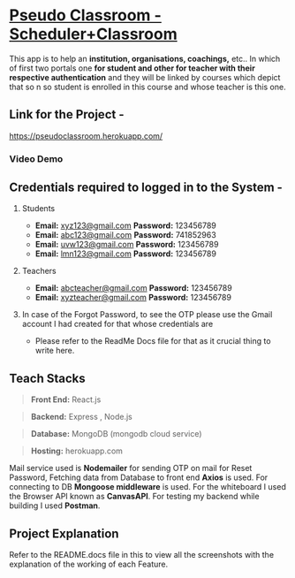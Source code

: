 # [Pseudo Classroom - Scheduler+Classroom](https://pseudoclassroom.herokuapp.com/)
This app is to help an **institution, organisations, coachings,** etc.. In which of first two portals one **for student and other for teacher with their respective authentication** and they will be linked by courses which depict that so n so student is enrolled in this course and whose teacher is this one.

## Link for the Project - 
https://pseudoclassroom.herokuapp.com/

### Video Demo



## Credentials required to logged in to the System -

1. Students
      - **Email:** xyz123@gmail.com **Password:** 123456789
      - **Email:** abc123@gmail.com **Password:** 741852963
      - **Email:** uvw123@gmail.com **Password:** 123456789
      - **Email:** lmn123@gmail.com **Password:** 123456789

2. Teachers
      - **Email:** abcteacher@gmail.com **Password:** 123456789
      - **Email:** xyzteacher@gmail.com **Password:** 123456789

3. In case of the Forgot Password, to see the OTP please use the Gmail account I had created for that whose credentials are 
      - Please refer to the ReadMe Docs file for that as it crucial thing to write here.
     
## Teach Stacks

> **Front End:** React.js

> **Backend:** Express , Node.js

> **Database:** MongoDB (mongodb cloud service)

> **Hosting:**  herokuapp.com

Mail service used is **Nodemailer** for sending OTP on mail for Reset Password, Fetching data from Database to front end **Axios** is used. For connecting to DB **Mongoose middleware** is used. For the whiteboard I used the Browser API known as **CanvasAPI**. For testing my backend while building I used **Postman**.


## Project Explanation
Refer to the README.docs file in this to view all the screenshots with the explanation of the working of each Feature. 

      
